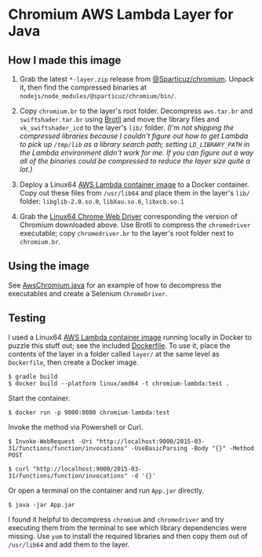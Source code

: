 # Chromium AWS Lambda Layer for Java

## How I made this image

1. Grab the latest `*-layer.zip` release from [@Sparticuz/chromium](https://github.com/Sparticuz/chromium). Unpack it, then find the compressed binaries at `nodejs/node_modules/@sparticuz/chromium/bin/`.

2. Copy `chromium.br` to the layer's root folder. Decompress `aws.tar.br` and `swiftshader.tar.br` using [Brotli](https://github.com/google/brotli) and move the library files and `vk_swiftshader_icd` to the layer's `lib/` folder. _(I'm not shipping the compressed libraries because I couldn't figure out how to get Lambda to pick up `/tmp/lib` as a library search path; setting `LD_LIBRARY_PATH` in the Lambda environment didn't work for me. If you can figure out a way all of the binaries could be compressed to reduce the layer size quite a lot.)_

3. Deploy a Linux64 [AWS Lambda container image](https://docs.aws.amazon.com/lambda/latest/dg/images-create.html) to a Docker container. Copy out these files from `/usr/lib64` and place them in the layer's `lib/` folder: `libglib-2.0.so.0`, `libXau.so.6`, `libxcb.so.1`

4. Grab the [Linux64 Chrome Web Driver](https://googlechromelabs.github.io/chrome-for-testing/) corresponding the version of Chromium downloaded above. Use Brotli to compress the `chromedriver` executable; copy `chromedriver.br` to the layer's root folder next to `chromium.br`.

## Using the image

See [AwsChromium.java](./app/src/main/java/com/example/AwsChromium.java) for an example of how to decompress the executables and create a Selenium `ChromeDriver`.

## Testing

I used a Linux64 [AWS Lambda container image](https://docs.aws.amazon.com/lambda/latest/dg/images-create.html) running locally in Docker to puzzle this stuff out; see the included [Dockerfile](./Dockerfile). To use it, place the contents of the layer in a folder called `layer/` at the same level as `Dockerfile`, then create a Docker image.

```
$ gradle build
$ docker build --platform linux/amd64 -t chromium-lambda:test .
```

Start the container.

```
$ docker run -p 9000:8080 chromium-lambda:test
```

Invoke the method via Powershell or Curl.

```
$ Invoke-WebRequest -Uri "http://localhost:9000/2015-03-31/functions/function/invocations" -UseBasicParsing -Body "{}" -Method POST

$ curl "http://localhost:9000/2015-03-31/functions/function/invocations" -d '{}'
```

Or open a terminal on the container and run `App.jar` directly.

```
$ java -jar App.jar
```

I found it helpful to decompress `chromium` and `chromedriver` and try executing them from the terminal to see which library dependencies were missing. Use `yum` to install the required libraries and then copy them out of `/usr/lib64` and add them to the layer.
